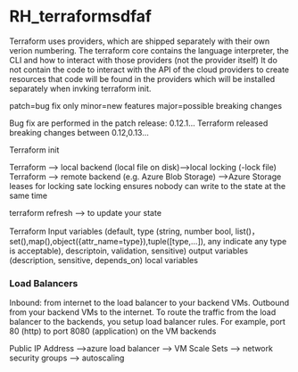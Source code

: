 # RH_terraformsdfaf


Terraform uses providers, which are shipped separately with their own verion numbering.
The terraform core contains the language interpreter, the CLI and how to interact with those providers (not the provider itself)
It do not contain the code to interact with the API of the cloud providers to create resources that code will be found in the providers which will be installed separately when invking terraform init.


patch=bug fix only
minor=new features
major=possible breaking changes

Bug fix are performed in the patch release: 0.12.1...
Terraform released breaking changes between 0.12,0.13...



Terraform init

Terraform --> local backend (local file on disk)-->local locking (-lock file)
Terraform --> remote backend (e.g. Azure Blob Storage) -->Azure Storage leases for locking
sate locking ensures nobody can write to the state at the same time

terraform refresh --> to update your state


Terraform
Input variables   (default, type (string, number bool, list()，set(),map(),object({attr_name=type}),tuple([type,...]), any indicate any type is acceptable), descriptoin, validation, sensitive)
output variables (description, sensitive, depends_on)
local variables

### Load Balancers
Inbound: from internet to the load balancer to your backend VMs.
Outbound from your backend VMs to the internet.
To route the traffic from the load balancer to the backends, you setup load balancer rules. For example, port 80 (http) to port 8080 (application) on the VM backends

Public IP Address -->azure load balancer --> VM Scale Sets --> network security groups --> autoscaling